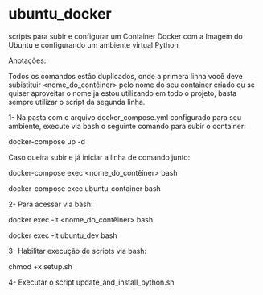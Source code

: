 # ubuntu_docker
scripts para subir e configurar um Container Docker com a Imagem do Ubuntu e configurando um ambiente virtual Python

Anotações: 

Todos os comandos estão duplicados, onde a primera linha você deve subistituir <nome_do_contêiner> pelo nome do seu container criado ou se quiser aproveitar o nome ja estou utilizando em todo o projeto, basta sempre utilizar o script da segunda linha.

1- Na pasta com o arquivo docker_compose.yml configurado para seu ambiente, execute via bash o seguinte comando para subir o container:

docker-compose up -d

Caso queira subir e já iniciar a linha de comando junto:

docker-compose exec <nome_do_contêiner> bash

docker-compose exec ubuntu-container bash

2- Para acessar via bash:

docker exec -it <nome_do_contêiner> bash

docker exec -it ubuntu_dev bash

3- Habilitar execução de scripts via bash:

chmod +x setup.sh

4- Executar o script update_and_install_python.sh


